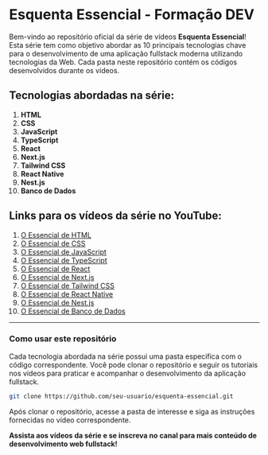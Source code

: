 # Esquenta Essencial - Formação DEV

Bem-vindo ao repositório oficial da série de vídeos **Esquenta Essencial**! Esta série tem como objetivo abordar as 10 principais tecnologias chave para o desenvolvimento de uma aplicação fullstack moderna utilizando tecnologias da Web. Cada pasta neste repositório contém os códigos desenvolvidos durante os vídeos.

## Tecnologias abordadas na série:

1. **HTML**
2. **CSS**
3. **JavaScript**
4. **TypeScript**
5. **React**
6. **Next.js**
7. **Tailwind CSS**
8. **React Native**
9. **Nest.js**
10. **Banco de Dados**

## Links para os vídeos da série no YouTube:

1. [O Essencial de HTML](https://www.youtube.com/watch?v=BRd8_yFzQiA)
2. [O Essencial de CSS](https://www.youtube.com/watch?v=QxWxhjH98R0)
3. [O Essencial de JavaScript](https://www.youtube.com/watch?v=oYhNLfh7oto)
4. [O Essencial de TypeScript](https://www.youtube.com/watch?v=X2MV17E9nxE)
5. [O Essencial de React](https://www.youtube.com/watch?v=tYjYfWG8L3o)
6. [O Essencial de Next.js](https://www.youtube.com/watch?v=BSrmGMC1-is)
7. [O Essencial de Tailwind CSS](https://www.youtube.com/watch?v=link_video_7)
8. [O Essencial de React Native](https://www.youtube.com/watch?v=link_video_8)
9. [O Essencial de Nest.js](https://www.youtube.com/watch?v=link_video_9)
10. [O Essencial de Banco de Dados](https://www.youtube.com/watch?v=link_video_10)

---

### Como usar este repositório

Cada tecnologia abordada na série possui uma pasta específica com o código correspondente. Você pode clonar o repositório e seguir os tutoriais nos vídeos para praticar e acompanhar o desenvolvimento da aplicação fullstack.

```bash
git clone https://github.com/seu-usuario/esquenta-essencial.git
```

Após clonar o repositório, acesse a pasta de interesse e siga as instruções fornecidas no vídeo correspondente.

**Assista aos vídeos da série e se inscreva no canal para mais conteúdo de desenvolvimento web fullstack!**
